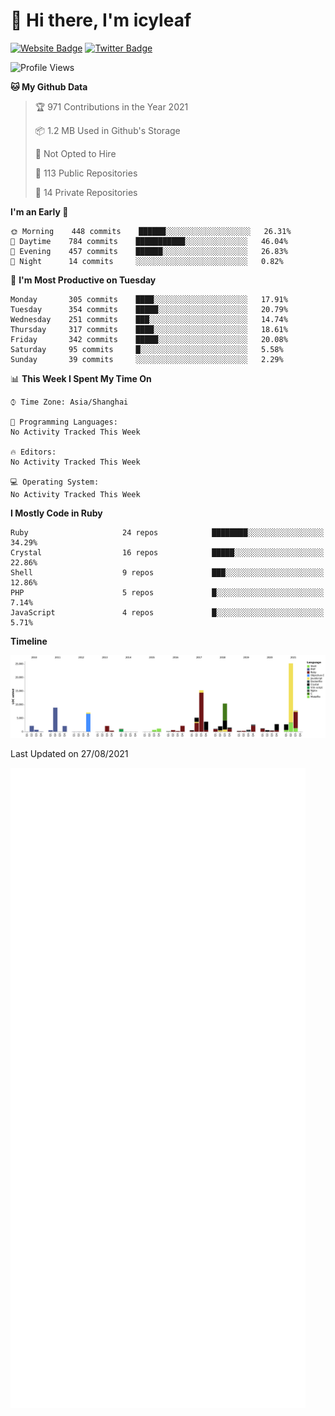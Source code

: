 # 👋 Hi there, I'm icyleaf

[![Website Badge](https://img.shields.io/badge/-icyleaf.com-444444?style=flat&logo=Google-Chrome&logoColor=f2f2f2&link=https://icyleaf.com)](https://icyleaf.com)
[![Twitter Badge](https://img.shields.io/badge/-@icyleaf-1da1f2?style=flat&labelColor=1ca0f1&logo=twitter&logoColor=white&link=https://twitter.com/icyleaf)](https://twitter.com/icyleaf)

<!--START_SECTION:waka-->
![Profile Views](http://img.shields.io/badge/Profile%20Views-0-blue)

**🐱 My Github Data** 

> 🏆 971 Contributions in the Year 2021
 > 
> 📦 1.2 MB Used in Github's Storage 
 > 
> 🚫 Not Opted to Hire
 > 
> 📜 113 Public Repositories 
 > 
> 🔑 14 Private Repositories  
 > 
**I'm an Early 🐤** 

```text
🌞 Morning    448 commits    ██████░░░░░░░░░░░░░░░░░░░   26.31% 
🌆 Daytime    784 commits    ███████████░░░░░░░░░░░░░░   46.04% 
🌃 Evening    457 commits    ██████░░░░░░░░░░░░░░░░░░░   26.83% 
🌙 Night      14 commits     ░░░░░░░░░░░░░░░░░░░░░░░░░   0.82%

```
📅 **I'm Most Productive on Tuesday** 

```text
Monday       305 commits    ████░░░░░░░░░░░░░░░░░░░░░   17.91% 
Tuesday      354 commits    █████░░░░░░░░░░░░░░░░░░░░   20.79% 
Wednesday    251 commits    ███░░░░░░░░░░░░░░░░░░░░░░   14.74% 
Thursday     317 commits    ████░░░░░░░░░░░░░░░░░░░░░   18.61% 
Friday       342 commits    █████░░░░░░░░░░░░░░░░░░░░   20.08% 
Saturday     95 commits     █░░░░░░░░░░░░░░░░░░░░░░░░   5.58% 
Sunday       39 commits     ░░░░░░░░░░░░░░░░░░░░░░░░░   2.29%

```


📊 **This Week I Spent My Time On** 

```text
⌚︎ Time Zone: Asia/Shanghai

💬 Programming Languages: 
No Activity Tracked This Week

🔥 Editors: 
No Activity Tracked This Week

💻 Operating System: 
No Activity Tracked This Week

```

**I Mostly Code in Ruby** 

```text
Ruby                     24 repos            ████████░░░░░░░░░░░░░░░░░   34.29% 
Crystal                  16 repos            █████░░░░░░░░░░░░░░░░░░░░   22.86% 
Shell                    9 repos             ███░░░░░░░░░░░░░░░░░░░░░░   12.86% 
PHP                      5 repos             █░░░░░░░░░░░░░░░░░░░░░░░░   7.14% 
JavaScript               4 repos             █░░░░░░░░░░░░░░░░░░░░░░░░   5.71%

```


**Timeline**

![Chart not found](https://raw.githubusercontent.com/icyleaf/icyleaf/main/charts/bar_graph.png) 


 Last Updated on 27/08/2021
<!--END_SECTION:waka-->

![Metrics](https://github.com/icyleaf/icyleaf/blob/main/github-metrics.svg)
